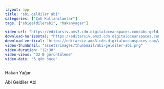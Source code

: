 ```yaml
---
layout: app
title: "abi geldiler abi"
categories: ["Çok Kullanılanlar"]
tags: ["abigeldilerabi", "hakanyagar"]

video-url: "https://editarsiv.ams3.cdn.digitaloceanspaces.com/abi-geldiler-abi-yatay.mp4"
download-horizontal: "https://editarsiv.ams3.cdn.digitaloceanspaces.com/abi-geldiler-abi-yatay.mp4"
download-vertical: "https://editarsiv.ams3.cdn.digitaloceanspaces.com/abi-geldiler-abi-dikey.mp4"
video-thumbnail: "assets/images/thumbnail/abi-geldiler-abi.png"
video-duration: "12:30"
video-views: "32 B görüntüleme"
video-date: "5 gün önce"
---
```


Hakan Yağar

<!--more-->

Abi Geldiler Abi